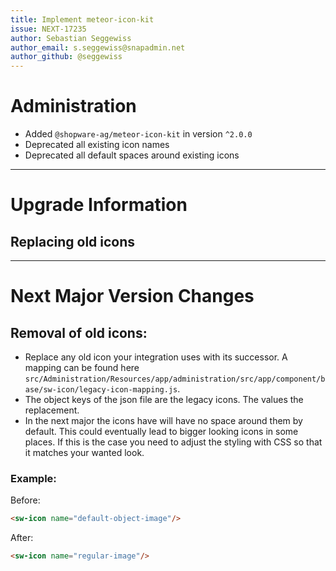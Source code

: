 ```yaml
---
title: Implement meteor-icon-kit
issue: NEXT-17235
author: Sebastian Seggewiss
author_email: s.seggewiss@snapadmin.net
author_github: @seggewiss
---
```

# Administration
* Added `@shopware-ag/meteor-icon-kit` in version `^2.0.0`
* Deprecated all existing icon names
* Deprecated all default spaces around existing icons
___
# Upgrade Information
## Replacing old icons
___
# Next Major Version Changes
## Removal of old icons:
* Replace any old icon your integration uses with its successor. A mapping can be found here `src/Administration/Resources/app/administration/src/app/component/base/sw-icon/legacy-icon-mapping.js`.
* The object keys of the json file are the legacy icons. The values the replacement.
* In the next major the icons have will have no space around them by default. This could eventually lead to bigger looking icons in some places. If this is the case you need to adjust the styling with CSS so that it matches your wanted look.

### Example:
Before:

```html
<sw-icon name="default-object-image"/>
```

After:
```html
<sw-icon name="regular-image"/>
```
